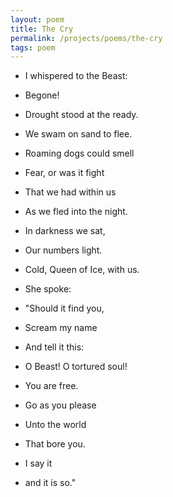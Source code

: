 ```yaml
---
layout: poem
title: The Cry
permalink: /projects/poems/the-cry
tags: poem
---
```

- I whispered to the Beast:
- Begone!
- Drought stood at the ready.
- We swam on sand to flee.
- Roaming dogs could smell
- Fear, or was it fight
- That we had within us
- As we fled into the night.

- In darkness we sat,
- Our numbers light.
- Cold, Queen of Ice, with us.

- She spoke:
- "Should it find you,
- Scream my name
- And tell it this:
- O Beast! O tortured soul!
- You are free.
- Go as you please
- Unto the world
- That bore you.
- I say it
- and it is so." 